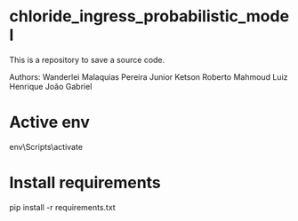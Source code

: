 # chloride_ingress_probabilistic_model

This is a repository to save a source code.

Authors:
Wanderlei Malaquias Pereira Junior
Ketson Roberto
Mahmoud
Luiz Henrique
João Gabriel

# Active env
env\Scripts\activate

# Install requirements
pip install -r requirements.txt